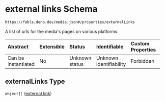 # external links Schema

```txt
https://fable.deno.dev/media.json#/properties/externalLinks
```

A list of urls for the media's pages on various platforms

| Abstract            | Extensible | Status         | Identifiable            | Custom Properties | Additional Properties | Access Restrictions | Defined In                                               |
| :------------------ | :--------- | :------------- | :---------------------- | :---------------- | :-------------------- | :------------------ | :------------------------------------------------------- |
| Can be instantiated | No         | Unknown status | Unknown identifiability | Forbidden         | Allowed               | none                | [media.json\*](../out/media.json "open original schema") |

## externalLinks Type

`object[]` ([external link](media-properties-external-links-external-link.md))
